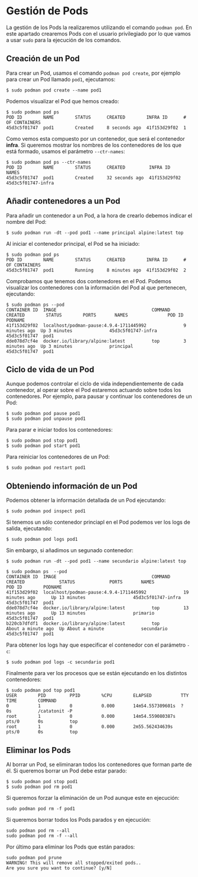 # Gestión de Pods

La gestión de los Pods la realizaremos utilizando el comando `podman pod`. En este apartado crearemos Pods con el usuario privilegiado por lo que vamos a usar `sudo` para la ejecución de los comandos.

## Creación de un Pod

Para crear un Pod, usamos el comando `podman pod create`, por ejemplo para crear un Pod llamado `pod1`, ejecutamos:

```
$ sudo podman pod create --name pod1
```

Podemos visualizar el Pod que hemos creado:

```
$ sudo podman pod ps
POD ID        NAME        STATUS      CREATED        INFRA ID      # OF CONTAINERS
45d3c5f01747  pod1        Created     8 seconds ago  41f153d29f02  1
```
Como vemos esta compuesto por un contenedor, que será el contenedor **infra**. Si queremos mostrar los nombres de los contenedores de los que está formado, usamos el parámetro `--ctr-names`:

```
$ sudo podman pod ps --ctr-names
POD ID        NAME        STATUS      CREATED         INFRA ID      NAMES
45d3c5f01747  pod1        Created     32 seconds ago  41f153d29f02  45d3c5f01747-infra
```

## Añadir contenedores a un Pod

Para añadir un contenedor a un Pod, a la hora de crearlo debemos indicar el nombre del Pod:

```
$ sudo podman run -dt --pod pod1 --name principal alpine:latest top
```

Al iniciar el contenedor principal, el Pod se ha iniciado:

```
$ sudo podman pod ps
POD ID        NAME        STATUS      CREATED        INFRA ID      # OF CONTAINERS
45d3c5f01747  pod1        Running     8 minutes ago  41f153d29f02  2
```

Comprobamos que tenemos dos contenedores en el Pod. Podemos visualizar los contenedores con la información del Pod al que pertenecen, ejecutando:

```
$ sudo podman ps --pod
CONTAINER ID  IMAGE                                    COMMAND     CREATED        STATUS        PORTS       NAMES               POD ID        PODNAME
41f153d29f02  localhost/podman-pause:4.9.4-1711445992              9 minutes ago  Up 3 minutes              45d3c5f01747-infra  45d3c5f01747  pod1
dde078d7cf4e  docker.io/library/alpine:latest          top         3 minutes ago  Up 3 minutes              principal           45d3c5f01747  pod1
```

## Ciclo de vida de un Pod

Aunque podemos controlar el ciclo de vida independientemente de cada contenedor, al operar sobre el Pod estaremos actuando sobre todos los contenedores. Por ejemplo, para pausar y continuar los contenedores de un Pod:

```
$ sudo podman pod pause pod1
$ sudo podman pod unpause pod1
```

Para parar e iniciar todos los contenedores:

```
$ sudo podman pod stop pod1
$ sudo podman pod start pod1
```

Para reiniciar los contenedores de un Pod:

```
$ sudo podman pod restart pod1
```

## Obteniendo información de un Pod

Podemos obtener la información detallada de un Pod ejecutando:

```
$ sudo podman pod inspect pod1
```

Si tenemos un sólo contenedor princiapl en el Pod podemos ver los logs de salida, ejecutando:

```
$ sudo podman pod logs pod1
```

Sin embargo, si añadimos un segunado contenedor:

```
$ sudo podman run -dt --pod pod1 --name secundario alpine:latest top

$ sudo podman ps  --pod
CONTAINER ID  IMAGE                                    COMMAND     CREATED             STATUS             PORTS       NAMES               POD ID        PODNAME
41f153d29f02  localhost/podman-pause:4.9.4-1711445992              19 minutes ago      Up 13 minutes                  45d3c5f01747-infra  45d3c5f01747  pod1
dde078d7cf4e  docker.io/library/alpine:latest          top         13 minutes ago      Up 13 minutes                  primario            45d3c5f01747  pod1
b220cb7dfdf1  docker.io/library/alpine:latest          top         About a minute ago  Up About a minute              secundario          45d3c5f01747  pod1
```

Para obtener los logs hay que especificar el contenedor con el parámetro `-c`:

```
$ sudo podman pod logs -c secundario pod1
```

Finalmente para ver los procesos que se están ejecutando en los distintos contenedores:

```
$ sudo podman pod top pod1
USER        PID         PPID        %CPU        ELAPSED           TTY         TIME        COMMAND
0           1           0           0.000       14m54.557309601s  ?           0s          /catatonit -P 
root        1           0           0.000       14m54.559080387s  pts/0       0s          top 
root        1           0           0.000       2m55.562434639s   pts/0       0s          top 
```

## Eliminar los Pods

Al borrar un Pod, se eliminaran todos los contenedores que forman parte de él. Si queremos borrar un Pod debe estar parado:

```
$ sudo podman pod stop pod1
$ sudo podman pod rm pod1
```

Si queremos forzar la eliminación de un Pod aunque este en ejecución:

```
sudo podman pod rm -f pod1
```

Si queremos borrar todos los Pods parados y en ejecución:

```
sudo podman pod rm --all
sudo podman pod rm -f --all
```

Por último para eliminar los Pods que están parados:

``` 
sudo podman pod prune
WARNING! This will remove all stopped/exited pods..
Are you sure you want to continue? [y/N]
```
